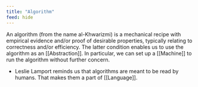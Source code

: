```yaml
---
title: "Algorithm"
feed: hide
---
```


An algorithm (from the name al-Khwarizmi) is a mechanical recipe with empirical evidence and/or proof of desirable properties, typically relating to correctness and/or efficiency. The latter condition enables us to use the algorithm as an [[Abstraction]]. In particular, we can set up a [[Machine]] to run the algorithm without further concern.

* Leslie Lamport reminds us that algorithms are meant to be read by humans. That makes them a part of [[Language]].